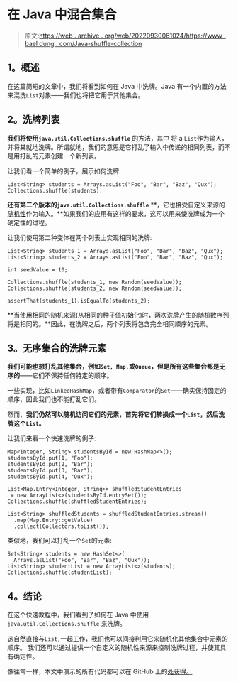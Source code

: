 # 在 Java 中混合集合

> 原文:[https://web . archive . org/web/20220930061024/https://www . bael dung . com/Java-shuffle-collection](https://web.archive.org/web/20220930061024/https://www.baeldung.com/java-shuffle-collection)

## **1。概述**

在这篇简短的文章中，我们将看到如何在 Java 中洗牌。Java 有一个内置的方法来混洗`List`对象——我们也将把它用于其他集合。

## **2。洗牌列表**

**我们将使用`java.util.Collections.shuffle`** 的方法，其中 将 a `List`作为输入，并将其就地洗牌。所谓就地，我们的意思是它打乱了输入中传递的相同列表，而不是用打乱的元素创建一个新列表。

让我们看一个简单的例子，展示如何洗牌:

```
List<String> students = Arrays.asList("Foo", "Bar", "Baz", "Qux");
Collections.shuffle(students);
```

**还有第二个版本的`java.util.Collections.shuffle`** **，它也接受自定义来源的[随机性](/web/20220929201254/https://www.baeldung.com/cs/randomness)作为输入。**如果我们的应用有这样的要求，这可以用来使洗牌成为一个确定性的过程。

让我们使用第二种变体在两个列表上实现相同的洗牌:

```
List<String> students_1 = Arrays.asList("Foo", "Bar", "Baz", "Qux");
List<String> students_2 = Arrays.asList("Foo", "Bar", "Baz", "Qux");

int seedValue = 10;

Collections.shuffle(students_1, new Random(seedValue));
Collections.shuffle(students_2, new Random(seedValue));

assertThat(students_1).isEqualTo(students_2);
```

**当使用相同的随机来源(从相同的种子值初始化)时，两次洗牌产生的随机数序列将是相同的。**因此，在洗牌之后，两个列表将包含完全相同顺序的元素。

## **3。无序集合的洗牌元素**

**我们可能也想打乱其他集合，例如`Set, Map,`或`Queue`，但是所有这些集合都是无序的**——它们不保持任何特定的顺序。

一些实现，比如`LinkedHashMap`，或者带有`Comparator`的`Set`——确实保持固定的顺序，因此我们也不能打乱它们。

然而，**我们仍然可以随机访问它们的元素，首先将它们转换成一个`List`，然后洗牌这个`List`。**

让我们来看一个快速洗牌的例子:

```
Map<Integer, String> studentsById = new HashMap<>();
studentsById.put(1, "Foo");
studentsById.put(2, "Bar");
studentsById.put(3, "Baz");
studentsById.put(4, "Qux");

List<Map.Entry<Integer, String>> shuffledStudentEntries
 = new ArrayList<>(studentsById.entrySet());
Collections.shuffle(shuffledStudentEntries);

List<String> shuffledStudents = shuffledStudentEntries.stream()
  .map(Map.Entry::getValue)
  .collect(Collectors.toList());
```

类似地，我们可以打乱一个`Set`的元素:

```
Set<String> students = new HashSet<>(
  Arrays.asList("Foo", "Bar", "Baz", "Qux"));
List<String> studentList = new ArrayList<>(students);
Collections.shuffle(studentList);
```

## **4。结论**

在这个快速教程中，我们看到了如何在 Java 中使用`java.util.Collections.shuffle` 来洗牌。

这自然直接与`List,`一起工作，我们也可以间接利用它来随机化其他集合中元素的顺序。 我们还可以通过提供一个自定义的随机性来源来控制洗牌过程，并使其具有确定性。 

像往常一样，本文中演示的所有代码都可以在 GitHub 上的[处获得。](https://web.archive.org/web/20220929201254/https://github.com/eugenp/tutorials/tree/master/core-java-modules/core-java-collections-2)